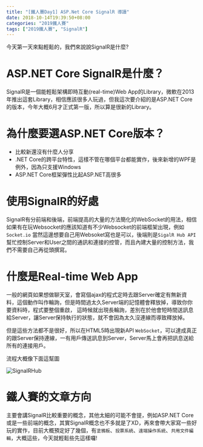 ```yaml
---
title: "[鐵人賽Day1] ASP.Net Core SignalR 導讀"
date: 2018-10-14T19:39:50+08:00
categories: "2019鐵人賽"
tags: ["2019鐵人賽", "SignalR"]
---
```


今天第一天來點輕鬆的，我們來說說SignalR是什麼?

# ASP.NET Core SignalR是什麼？
SignalR是一個能輕鬆架構即時互動(real-time)Web App的Library，微軟在2013年推出這套Library，相信應該很多人玩過，但我這次要介紹的是ASP.NET Core 的版本，今年大概6月才正式第一版，所以算是很新的Library。

# 為什麼要選ASP.NET Core版本？
- 比較新還沒有什麼人分享
- .NET Core的跨平台特性，這樣不管在哪個平台都能實作，後來新增的WPF是例外，因為只支援Windows
- ASP.NET Core框架彈性比起ASP.NET高很多

# 使用SignalR的好處
SignalR有分前端和後端，前端提高的大量的方法簡化的WebSocket的用法，相信如果有在玩Websocket的應該知道有不少Websocket的前端框架出現，例如`Socket.io`
當然這邊想要自己用Websoket寫也是可以，後端則是`SigalR Hub API`幫忙控制Server和User之間的通訊和連接的控管，而且內建大量的控制方法，我們不需要自己再從頭撰寫。

# 什麼是Real-time Web App
一般的網頁如果想做聊天室，會寫個ajax的程式定時去跟Server確定有無新資料，這個動作叫作輪詢，但是時間過太久Server端的記憶體會釋放掉，導致你你要資料時，程式要整個重啟，
這時候就出現長輪詢，差別在於他會短時間送訊息給Server，讓Server保持執行的狀態，就不會因為太久沒連線而導致釋放掉。

但是這些方法都不是很好，所以在HTML5時出現新API `WebSocket`，可以達成真正的跟Server保持連線，一有用戶傳送訊息到Server，Server馬上會再把訊息送給所有的連接用戶。

流程大概像下面這幫圖

![SignalRHub](SignalRHub.PNG)



# 鐵人賽的文章方向
主要會講SignalR比較重要的概念，其他太細的可能不會提，例如ASP.NET Core或是一些前端的概念，其實SignalR概念也不多就是了XD，再來會帶大家寫一些好玩的實作，目前大概預定好了幾個，有`塗鴉板`、`投票系統`、`遠端操作系統`、`共用文件編輯`，大概這些，今天就輕鬆些先這樣囉!